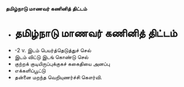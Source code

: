 **தமிழ்நாடு மாணவர் கணினித் திட்டம்**
- # தமிழ்நாடு மாணவர் கணினித் திட்டம்
- -2 v. இடம் பெயர்த்தெடுத்துச் செல்
- இடம் விட்டு இடங் கொண்டு செல்
- குற்றக் குடியிருப்புக்குகச் ககைதியை அனப்பு
- எக்களிப்பூட்டு
- தன்னை மறந்த வெறியுணர்ச்சி கௌர்வி.

